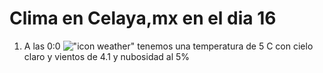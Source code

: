 # Clima en Celaya,mx en el dia 16

1. A las 0:0 !["icon weather"](http://openweathermap.org/img/w/02n.png) tenemos una temperatura de 5 C con cielo claro y  vientos de 4.1 y nubosidad al 5%
